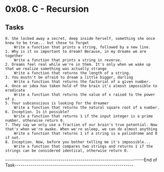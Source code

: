 # 0x08. C - Recursion
## Tasks
	0. She locked away a secret, deep inside herself, something she once knew to be true... but chose to forget
		Write a function that prints a string, followed by a new line.
	1. Why is it so important to dream? Because, in my dreams we are together
		Write a function that prints a string in reverse.
	2. Dreams feel real while we're in them. It's only when we wake up that we realize something was actually strange
		Write a function that returns the length of a string.
	3. You mustn't be afraid to dream a little bigger, darling
		Write a function that returns the factorial of a given number.
	4. Once an idea has taken hold of the brain it's almost impossible to eradicate
		Write a function that returns the value of x raised to the power of y.
	5. Your subconscious is looking for the dreamer
		Write a function that returns the natural square root of a number.
	6. Inception. Is it possible?
		Write a function that returns 1 if the input integer is a prime number, otherwise return 0.
	7. They say we only use a fraction of our brain's true potential. Now that's when we're awake. When we're asleep, we can do almost anything
		Write a function that returns 1 if a string is a palindrome and 0 if not.
	8. Inception. Now, before you bother telling me it's impossible...
		Write a function that compares two strings and returns 1 if the strings can be considered identical, otherwise return 0.
----------------------------------------------------------------------End of Task------------------------------------------------------------

